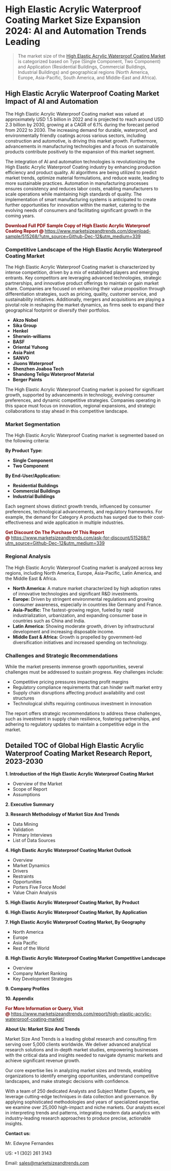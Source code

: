 <H1>High Elastic Acrylic Waterproof Coating Market Size Expansion 2024: AI and Automation Trends Leading</H1><blockquote><p>The market size of the <a href="https://www.marketsizeandtrends.com/download-sample/515268/?utm_source=Github-Dec-12&amp;utm_medium=339" target="_blank">High Elastic Acrylic Waterproof Coating Market </a>is categorized based on Type (Single Component, Two Component) and Application (Residential Buildings, Commercial Buildings, Industrial Buildings) and geographical regions (North America, Europe, Asia-Pacific, South America, and Middle-East and Africa).</p></blockquote><p><h2>High Elastic Acrylic Waterproof Coating Market Impact of AI and Automation</h2><p>The High Elastic Acrylic Waterproof Coating market was valued at approximately USD 1.5 billion in 2022 and is projected to reach around USD 2.3 billion by 2030, growing at a CAGR of 6.1% during the forecast period from 2022 to 2030. The increasing demand for durable, waterproof, and environmentally friendly coatings across various sectors, including construction and automotive, is driving this market growth. Furthermore, advancements in manufacturing technologies and a focus on sustainable products contribute positively to the expansion of this market segment.</p><p>The integration of AI and automation technologies is revolutionizing the High Elastic Acrylic Waterproof Coating industry by enhancing production efficiency and product quality. AI algorithms are being utilized to predict market trends, optimize material formulations, and reduce waste, leading to more sustainable practices. Automation in manufacturing processes ensures consistency and reduces labor costs, enabling manufacturers to scale operations while maintaining high standards of quality. The implementation of smart manufacturing systems is anticipated to create further opportunities for innovation within the market, catering to the evolving needs of consumers and facilitating significant growth in the coming years.</p></p><p><strong><span style="color: #800000;">Download Full PDF Sample Copy of High Elastic Acrylic Waterproof Coating Report @</span>&nbsp;</strong><a href="https://www.marketsizeandtrends.com/download-sample/515268/?utm_source=Github-Dec-12&amp;utm_medium=339">https://www.marketsizeandtrends.com/download-sample/515268/?utm_source=Github-Dec-12&amp;utm_medium=339</a></p><h3>Competitive Landscape of the High Elastic Acrylic Waterproof Coating Market</h3><p>The High Elastic Acrylic Waterproof Coating market is characterized by intense competition, driven by a mix of established players and emerging entrants. Key competitors are leveraging advanced technologies, strategic partnerships, and innovative product offerings to maintain or gain market share. Companies are focused on enhancing their value proposition through differentiation strategies, such as pricing, quality, customer service, and sustainability initiatives. Additionally, mergers and acquisitions are playing a pivotal role in reshaping the market dynamics, as firms seek to expand their geographical footprint or diversify their portfolios.</p><p><strong><p><ul><li>Akzo Nobel </li><li> Sika Group </li><li> Henkel </li><li> Sherwin-williams </li><li> BASF </li><li> Oriental Yuhong </li><li> Asia Paint </li><li> SANVO </li><li> Jiuons Waterproof </li><li> Shenzhen Joaboa Tech </li><li> Shandong Teligu Waterproof Material </li><li> Berger Paints</p></li></ul></p></strong></p><p>The High Elastic Acrylic Waterproof Coating market is poised for significant growth, supported by advancements in technology, evolving consumer preferences, and dynamic competitive strategies. Companies operating in this space must focus on innovation, regional expansions, and strategic collaborations to stay ahead in this competitive landscape.</p><h3>Market Segmentation</h3><p>The High Elastic Acrylic Waterproof Coating market is segmented based on the following criteria:</p><p><strong>By Product Type:</strong></p><p><strong><p><ul><li>Single Component </li><li> Two Component</p></li></ul></p></strong></p><p><strong>By End-User/Application:</strong></p><p><strong><p><ul><li>Residential Buildings </li><li> Commercial Buildings </li><li> Industrial Buildings</p></li></ul></p></strong></p><p>Each segment shows distinct growth trends, influenced by consumer preferences, technological advancements, and regulatory frameworks. For example, the demand for Category A products has surged due to their cost-effectiveness and wide application in multiple industries.</p><p><strong><span style="color: #800000;">Get Discount On The Purchase Of This Report @&nbsp;</span></strong><a href="https://www.marketsizeandtrends.com/ask-for-discount/515268/?utm_source=Github-Dec-12&amp;utm_medium=339">https://www.marketsizeandtrends.com/ask-for-discount/515268/?utm_source=Github-Dec-12&amp;utm_medium=339</a></p><h3>Regional Analysis</h3><p>The High Elastic Acrylic Waterproof Coating market is analyzed across key regions, including North America, Europe, Asia-Pacific, Latin America, and the Middle East &amp; Africa.</p><ul><li><strong>North America:</strong> A mature market characterized by high adoption rates of innovative technologies and significant R&amp;D investments.</li><li><strong>Europe:</strong> Driven by stringent environmental regulations and growing consumer awareness, especially in countries like Germany and France.</li><li><strong>Asia-Pacific:</strong> The fastest-growing region, fueled by rapid industrialization, urbanization, and expanding consumer base in countries such as China and India.</li><li><strong>Latin America:</strong> Showing moderate growth, driven by infrastructural development and increasing disposable income.</li><li><strong>Middle East &amp; Africa:</strong> Growth is propelled by government-led diversification initiatives and increased spending on technology.</li></ul><h3>Challenges and Strategic Recommendations</h3><p>While the market presents immense growth opportunities, several challenges must be addressed to sustain progress. Key challenges include:</p><ul><li>Competitive pricing pressures impacting profit margins</li><li>Regulatory compliance requirements that can hinder swift market entry</li><li>Supply chain disruptions affecting product availability and cost structures</li><li>Technological shifts requiring continuous investment in innovation</li></ul><p>The report offers strategic recommendations to address these challenges, such as investment in supply chain resilience, fostering partnerships, and adhering to regulatory updates to maintain a competitive edge in the market.</p><h2>Detailed TOC of Global High Elastic Acrylic Waterproof Coating Market Research Report, 2023-2030</h2><p><strong>1. Introduction of the High Elastic Acrylic Waterproof Coating Market</strong></p><ul><li>Overview of the Market</li><li>Scope of Report</li><li>Assumptions&nbsp;</li></ul><p><strong>2. Executive Summary</strong></p><p><strong>3. Research Methodology of <strong>Market Size And Trends</strong></strong></p><ul><li>Data Mining</li><li>Validation</li><li>Primary Interviews</li><li>List of Data Sources&nbsp;</li></ul><p><strong>4. High Elastic Acrylic Waterproof Coating Market Outlook</strong></p><ul><li>Overview</li><li>Market Dynamics</li><li>Drivers</li><li>Restraints</li><li>Opportunities</li><li>Porters Five Force Model</li><li>Value Chain Analysis&nbsp;</li></ul><p><strong>5. High Elastic Acrylic Waterproof Coating Market, By Product</strong></p><p><strong>6. High Elastic Acrylic Waterproof Coating Market, By Application</strong></p><p><strong>7. High Elastic Acrylic Waterproof Coating Market, By Geography</strong></p><ul><li>North America</li><li>Europe</li><li>Asia Pacific</li><li>Rest of the World&nbsp;</li></ul><p><strong>8. High Elastic Acrylic Waterproof Coating Market Competitive Landscape</strong></p><ul><li>Overview</li><li>Company Market Ranking</li><li>Key Development Strategies&nbsp;</li></ul><p><strong>9. Company Profiles</strong></p><p><strong>10. Appendix</strong></p><p><strong><span style="color: #800000;">For More Information or Query, Visit @&nbsp;</span></strong><a href="https://www.marketsizeandtrends.com/report/high-elastic-acrylic-waterproof-coating-market/">https://www.marketsizeandtrends.com/report/high-elastic-acrylic-waterproof-coating-market/</a></p><p></p><p><strong>About Us:&nbsp;Market Size And Trends</strong></p><p>Market Size And Trends&nbsp;is a leading global research and consulting firm serving over 5,000 clients worldwide. We deliver advanced analytical research solutions and in-depth market studies, empowering businesses with the critical data and insights needed to navigate dynamic markets and achieve significant revenue growth.</p><p>Our core expertise lies in analyzing market sizes and trends, enabling organizations to identify emerging opportunities, understand competitive landscapes, and make strategic decisions with confidence.</p><p>With a team of 250 dedicated Analysts and Subject Matter Experts, we leverage cutting-edge techniques in data collection and governance. By applying sophisticated methodologies and years of specialized expertise, we examine over 25,000 high-impact and niche markets. Our analysts excel in interpreting trends and patterns, integrating modern data analytics with industry-leading research approaches to produce precise, actionable insights.</p><p><strong>Contact us:</strong></p><p>Mr. Edwyne Fernandes</p><p>US: +1 (302) 261 3143</p><p>Email: <a href="mailto:sales@marketsizeandtrends.com">sales@marketsizeandtrends.com</a>&nbsp;</p>
